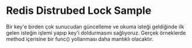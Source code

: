 # Redis Distrubed Lock Sample

Bir key'e birden çok sunucudan güncelleme ve okuma isteği geldiğinde ilk gelen isteğin işlemi yapıp key'i doldurmasını sağlıyoruz. 
Gerçek örneklerde method içerisine bir func() yollanması daha mantıklı olacaktır.
